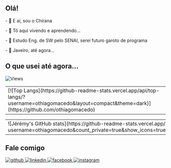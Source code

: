 <!DOCTYPE html>


## Olá!  
<p> - 👋 E aí, sou o Chirana </p>
<p> - 👀 Tô aqui vivendo e aprendendo... </p>
<p>- 🌱 Estudo Eng. de SW pelo SENAI, serei futuro garoto de programa </p>
<p>- 💞️ Javeiro, até agora...<p>


## O que usei até agora...


<div>

![Views](https://komarev.com/ghpvc/?username=othiagomacedo&label=Profile+visitors:)

<table><tr><td valign="top" width="50%">
[![Top Langs](https://github-readme-stats.vercel.app/api/top-langs/?username=othiagomacedo&layout=compact&theme=dark)](https://github.com/othiagomacedo)
</td></tr></table>

<table><tr><td valign="top" width="50%">
![Jérémy's GitHub stats](https://github-readme-stats.vercel.app/api?username=othiagomacedo&count_private=true&show_icons=true&theme=dark&hide=issues)
</td></tr></table>

</div>



## Fale comigo  
<div valign="center">
<a href="https://github.com/mrabro" target="_blank">
<img src=https://img.shields.io/badge/github-%2324292e.svg?&style=for-the-badge&logo=github&logoColor=white alt=github style="margin-bottom: 5px;" />
</a>
<a href="https://linkedin.com/in/mrabro" target="_blank">
<img src=https://img.shields.io/badge/linkedin-%231E77B5.svg?&style=for-the-badge&logo=linkedin&logoColor=white alt=linkedin style="margin-bottom: 5px;" />
</a>
<a href="https://www.facebook.com/mrabro" target="_blank">
<img src=https://img.shields.io/badge/facebook-%232E87FB.svg?&style=for-the-badge&logo=facebook&logoColor=white alt=facebook style="margin-bottom: 5px;" />
</a>
<a href="https://instagram.com/mrabro" target="_blank">
<img src=https://img.shields.io/badge/instagram-%23000000.svg?&style=for-the-badge&logo=instagram&logoColor=white alt=instagram style="margin-bottom: 5px;" />
</a>  
</div> 

</html>